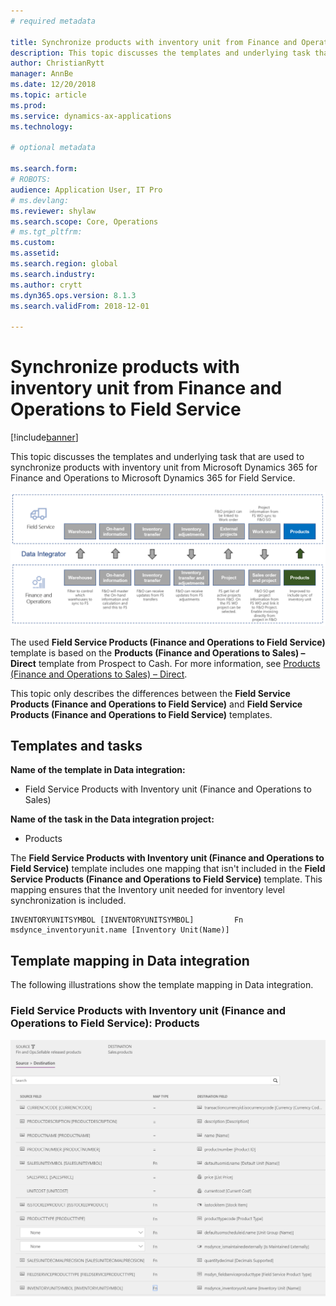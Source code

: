 ```yaml
---
# required metadata

title: Synchronize products with inventory unit from Finance and Operations to Field Service
description: This topic discusses the templates and underlying task that are used to synchronize products with inventory unit from Microsoft Dynamics 365 for Finance and Operations to Microsoft Dynamics 365 for Field Service.
author: ChristianRytt
manager: AnnBe
ms.date: 12/20/2018
ms.topic: article
ms.prod: 
ms.service: dynamics-ax-applications
ms.technology: 

# optional metadata

ms.search.form: 
# ROBOTS: 
audience: Application User, IT Pro
# ms.devlang: 
ms.reviewer: shylaw
ms.search.scope: Core, Operations
# ms.tgt_pltfrm: 
ms.custom: 
ms.assetid: 
ms.search.region: global
ms.search.industry: 
ms.author: crytt
ms.dyn365.ops.version: 8.1.3 
ms.search.validFrom: 2018-12-01

---
```


# Synchronize products with inventory unit from Finance and Operations to Field Service

[!include[banner](../includes/banner.md)]

This topic discusses the templates and underlying task that are used to synchronize products with inventory unit from Microsoft Dynamics 365 for Finance and Operations to Microsoft Dynamics 365 for Field Service.

[![Synchronization of business processes between Finance and Operations and Field Service](./media/FSProductsOW.png)](./media/FSProductsOW.png)

The used **Field Service Products (Finance and Operations to Field Service)** template is based on the **Products (Finance and Operations to Sales) – Direct** template from Prospect to Cash. For more information, see [Products (Finance and Operations to Sales) – Direct](products-template-mapping-direct.md).

This topic only describes the differences between the **Field Service Products (Finance and Operations to Field Service)** and **Field Service Products (Finance and Operations to Field Service)** templates.

## Templates and tasks

**Name of the template in Data integration:**

- Field Service Products with Inventory unit (Finance and Operations to Sales)

**Name of the task in the Data integration project:**

- Products

The **Field Service Products with Inventory unit (Finance and Operations to Field Service)** template includes one mapping that isn't included in the **Field Service Products (Finance and Operations to Field Service)** template. This mapping ensures that the Inventory unit needed for inventory level synchronization is included.

```
INVENTORYUNITSYMBOL [INVENTORYUNITSYMBOL]         Fn        msdynce_inventoryunit.name [Inventory Unit(Name)] 
```

## Template mapping in Data integration

The following illustrations show the template mapping in Data integration.

### Field Service Products with Inventory unit (Finance and Operations to Field Service): Products

[![Template mapping in Data integration](./media/FSProduct1.png)](./media/FSProduct1.png)
